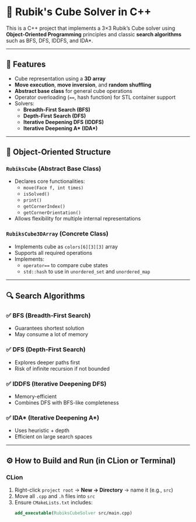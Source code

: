 # 🧊 Rubik's Cube Solver in C++

This is a C++ project that implements a 3×3 Rubik’s Cube solver using **Object-Oriented Programming** principles and classic **search algorithms** such as BFS, DFS, IDDFS, and IDA\*.

---

## 📌 Features

- Cube representation using a **3D array**
- **Move execution**, **move inversion**, and **random shuffling**
- **Abstract base class** for general cube operations
- Operator overloading (`==`, hash function) for STL container support
- Solvers:
  - **Breadth-First Search (BFS)**
  - **Depth-First Search (DFS)**
  - **Iterative Deepening DFS (IDDFS)**
  - **Iterative Deepening A\* (IDA\*)**

---

## 🧱 Object-Oriented Structure

### `RubiksCube` (Abstract Base Class)

- Declares core functionalities:
  - `move(Face f, int times)`
  - `isSolved()`
  - `print()`
  - `getCornerIndex()`
  - `getCornerOrientation()`
- Allows flexibility for multiple internal representations

### `RubiksCube3DArray` (Concrete Class)

- Implements cube as `colors[6][3][3]` array
- Supports all required operations
- Implements:
  - `operator==` to compare cube states
  - `std::hash` to use in `unordered_set` and `unordered_map`

---

## 🔍 Search Algorithms

### ✅ BFS (Breadth-First Search)
- Guarantees shortest solution
- May consume a lot of memory

### ✅ DFS (Depth-First Search)
- Explores deeper paths first
- Risk of infinite recursion if not bounded

### ✅ IDDFS (Iterative Deepening DFS)
- Memory-efficient
- Combines DFS with BFS-like completeness

### ✅ IDA\* (Iterative Deepening A\*)
- Uses heuristic + depth
- Efficient on large search spaces

---

## ⚙️ How to Build and Run (in CLion or Terminal)

### CLion
1. Right-click `project root` → **New → Directory** → name it (e.g., `src`)
2. Move all `.cpp` and `.h` files into `src`
3. Ensure `CMakeLists.txt` includes:
   ```cmake
   add_executable(RubiksCubeSolver src/main.cpp)
